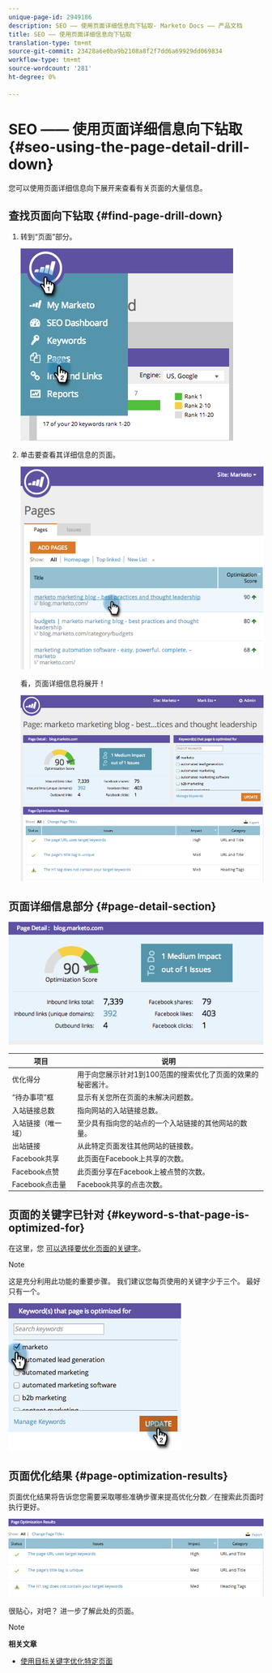 ```yaml
---
unique-page-id: 2949186
description: SEO —— 使用页面详细信息向下钻取- Marketo Docs —— 产品文档
title: SEO —— 使用页面详细信息向下钻取
translation-type: tm+mt
source-git-commit: 23428a6e0ba9b2108a8f2f7dd6a69929dd069834
workflow-type: tm+mt
source-wordcount: '281'
ht-degree: 0%

---
```



# SEO —— 使用页面详细信息向下钻取 {#seo-using-the-page-detail-drill-down}

您可以使用页面详细信息向下展开来查看有关页面的大量信息。

## 查找页面向下钻取 {#find-page-drill-down}

1. 转到“页面”部分。

   ![](assets/image2014-9-17-21-3a54-3a53.png)

1. 单击要查看其详细信息的页面。

   ![](assets/image2014-9-17-21-3a54-3a58.png)

   看，页面详细信息将展开！

   ![](assets/image2014-9-17-21-3a55-3a2.png)

## 页面详细信息部分 {#page-detail-section}

![](assets/image2014-9-17-21-3a55-3a46.png)

| 项目 | 说明 |
|---|---|
| 优化得分 | 用于向您展示针对1到100范围的搜索优化了页面的效果的秘密酱汁。 |
| “待办事项”框 | 显示有关您所在页面的未解决问题数。 |
| 入站链接总数 | 指向网站的入站链接总数。 |
| 入站链接（唯一域） | 至少具有指向您的站点的一个入站链接的其他网站的数量。 |
| 出站链接 | 从此特定页面发往其他网站的链接数。 |
| Facebook共享 | 此页面在Facebook上共享的次数。 |
| Facebook点赞 | 此页面分享在Facebook上被点赞的次数。 |
| Facebook点击量 | Facebook共享的点击次数。 |

## 页面的关键字已针对  {#keyword-s-that-page-is-optimized-for}

在这里，您 [可以选择要优化页面的关键字](../../../../product-docs/additional-apps/seo/keywords/seo-optimize-specific-pages-with-targeted-keywords.md)。

>[!NOTE]
>
>这是充分利用此功能的重要步骤。 我们建议您每页使用的关键字少于三个。 最好只有一个。

![](assets/image2014-9-17-21-3a56-3a35.png)

## 页面优化结果 {#page-optimization-results}

页面优化结果将告诉您您需要采取哪些准确步骤来提高优化分数／在搜索此页面时执行更好。

![](assets/image2014-9-17-21-3a56-3a41.png)

很贴心，对吧？ 进一步了解此处的页面。

>[!NOTE]
>
>**相关文章**
>
>* [使用目标关键字优化特定页面](../../../../product-docs/additional-apps/seo/keywords/seo-optimize-specific-pages-with-targeted-keywords.md)

>



